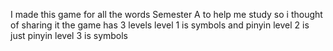 I made this game for all the words Semester A to help me study so i thought of sharing it the game has 3 levels
level 1 is symbols and pinyin
level 2 is just pinyin
level 3 is symbols
